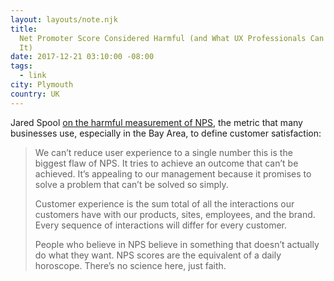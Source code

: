 ```yaml
---
layout: layouts/note.njk
title:
  Net Promoter Score Considered Harmful (and What UX Professionals Can Do About
  It)
date: 2017-12-21 03:10:00 -08:00
tags:
  - link
city: Plymouth
country: UK
---
```


Jared Spool [on the harmful measurement of NPS](https://blog.usejournal.com/net-promoter-score-considered-harmful-and-what-ux-professionals-can-do-about-it-fe7a132f4430), the metric that many businesses use, especially in the Bay Area, to define customer satisfaction:

> We can’t reduce user experience to a single number
> this is the biggest flaw of NPS. It tries to achieve an outcome that can’t be achieved. It’s appealing to our management because it promises to solve a problem that can’t be solved so simply.
>
> Customer experience is the sum total of all the interactions our customers have with our products, sites, employees, and the brand. Every sequence of interactions will differ for every customer.
>
> People who believe in NPS believe in something that doesn’t actually do what they want. NPS scores are the equivalent of a daily horoscope. There’s no science here, just faith.
